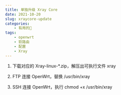 ```yaml
---
title: 单独升级 Xray Core
date: 2021-10-20
slug: xraycore-update
categories:
    - 有用的🌌
tags:
    - openwrt
    - 软路由
    - 配置
    - Xray
---
```


1. 下载对应的 Xray-linux-*.zip，解压出可执行文件 xray

2. FTP 连接 OpenWrt，替换 /usr/bin/xray

3. SSH 连接 OpenWrt，执行 chmod +x /usr/bin/xray